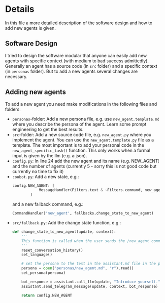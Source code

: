 # Details
In this file a more detailed description of the software design and how to add new agents is given.

## Software Design
I tried to design the software modular that anyone can easily add new agents with specific context (with medium to bad success admittedly). Generally an agent has a source code (in `src` folder) and a specific context (in `personas` folder). But to add a new agents several changes are necessary.

## Adding new agents
To add a new agent you need make modifications in the following files and folders:
- `personas`-folder: Add a new persona file, e.g. use `new_agent.template.md`  where you describe the persona of the agent. Learn some prompt engineering to get the best results.
- `src`-folder: Add a new source code file, e.g. `new_agent.py` where you implement the agent. You can use the `new_agent.template.py` file as a template. The most important is to add your personal code in the `new_agent_specific_task()` function. This only works when a formal input is given by the llm (e.g. a json).
- `config.py`: In line 24 add the new agent and its name (e.g. NEW_AGENT) and the number of agents (currently 5 - sorry this is not good code but currently no time to fix it) 
- `coobot.py`: Add a new state, e.g.:
    ```python
    config.NEW_AGENT: [
                MessageHandler(Filters.text & ~Filters.command, new_agent.handle_user_text)
            ]
    ```
    and a new fallback command, e.g.:
    ```python
    CommandHandler('new_agent', fallbacks.change_state_to_new_agent)
    ```
- `src/fallback.py`: Add the change state function, e.g.:
    ```python
    def change_state_to_new_agent(update, context):
        '''
        This function is called when the user sends the /new_agent command.
        '''   
        reset_conversation_history()  
        set_language() 
    
        # set the persona to the text in the assistant.md file in the persona folder
        persona = open("personas/new_agent.md", "r").read()  
        set_persona(persona)

        bot_response = assistant.call_llm(update, "Introduce yourself.")
        assistant.send_telegram_message(update, context, bot_response)

        return config.NEW_AGENT
    ```